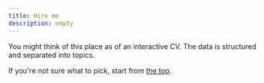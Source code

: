 ```yaml
---
title: Hire me
description: empty
---
```


You might think of this place as of an interactive CV. The data is structured and separated into topics.

If you're not sure what to pick, start from [the top](hire-me/summary).